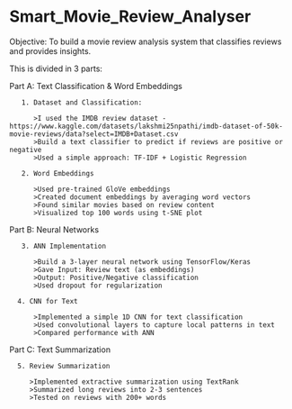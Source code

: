 # Smart_Movie_Review_Analyser

Objective: To build a movie review analysis system that classifies reviews and provides insights.

This is divided in 3 parts:

Part A: Text Classification & Word Embeddings

       1. Dataset and Classification:
       
          >I used the IMDB review dataset - https://www.kaggle.com/datasets/lakshmi25npathi/imdb-dataset-of-50k-movie-reviews/data?select=IMDB+Dataset.csv
          >Build a text classifier to predict if reviews are positive or negative
          >Used a simple approach: TF-IDF + Logistic Regression
          
       2. Word Embeddings
       
          >Used pre-trained GloVe embeddings
          >Created document embeddings by averaging word vectors
          >Found similar movies based on review content
          >Visualized top 100 words using t-SNE plot
          
Part B: Neural Networks

       3. ANN Implementation
       
          >Build a 3-layer neural network using TensorFlow/Keras
          >Gave Input: Review text (as embeddings)
          >Output: Positive/Negative classification
          >Used dropout for regularization
          
      4. CNN for Text
      
          >Implemented a simple 1D CNN for text classification
          >Used convolutional layers to capture local patterns in text
          >Compared performance with ANN
          
Part C: Text Summarization

      5. Review Summarization
      
         >Implemented extractive summarization using TextRank
         >Summarized long reviews into 2-3 sentences
         >Tested on reviews with 200+ words
